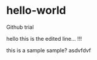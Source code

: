 # hello-world
Github trial



hello this is the edited line... !!!

this is a sample
sample?
asdvfdvf